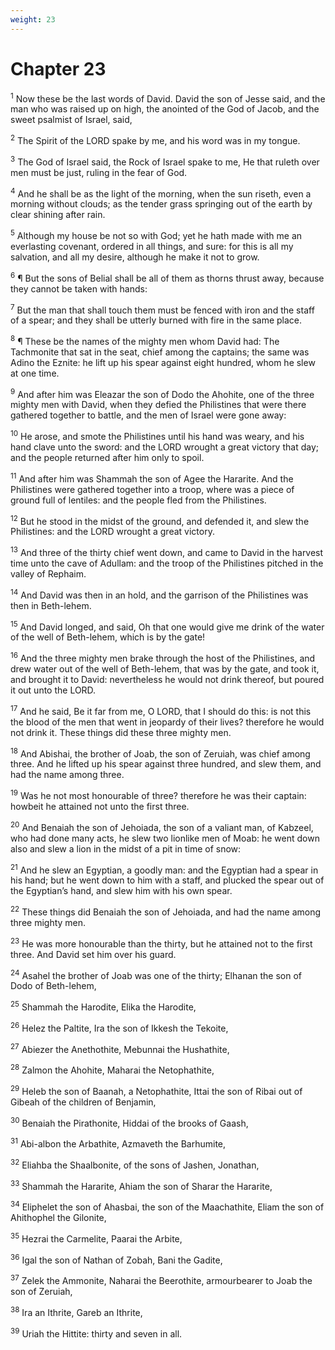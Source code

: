 ```yaml
---
weight: 23
---
```


# Chapter 23

<sup>1</sup> Now these be the last words of David. David the son of Jesse said, and the man who was raised up on high, the anointed of the God of Jacob, and the sweet psalmist of Israel, said, 

<sup>2</sup> The Spirit of the LORD spake by me, and his word was in my tongue. 

<sup>3</sup> The God of Israel said, the Rock of Israel spake to me, He that ruleth over men must be just, ruling in the fear of God. 

<sup>4</sup> And he shall be as the light of the morning, when the sun riseth, even a morning without clouds; as the tender grass springing out of the earth by clear shining after rain. 

<sup>5</sup> Although my house be not so with God; yet he hath made with me an everlasting covenant, ordered in all things, and sure: for this is all my salvation, and all my desire, although he make it not to grow. 

<sup>6</sup> ¶ But the sons of Belial shall be all of them as thorns thrust away, because they cannot be taken with hands: 

<sup>7</sup> But the man that shall touch them must be fenced with iron and the staff of a spear; and they shall be utterly burned with fire in the same place. 

<sup>8</sup> ¶ These be the names of the mighty men whom David had: The Tachmonite that sat in the seat, chief among the captains; the same was Adino the Eznite: he lift up his spear against eight hundred, whom he slew at one time. 

<sup>9</sup> And after him was Eleazar the son of Dodo the Ahohite, one of the three mighty men with David, when they defied the Philistines that were there gathered together to battle, and the men of Israel were gone away: 

<sup>10</sup> He arose, and smote the Philistines until his hand was weary, and his hand clave unto the sword: and the LORD wrought a great victory that day; and the people returned after him only to spoil. 

<sup>11</sup> And after him was Shammah the son of Agee the Hararite. And the Philistines were gathered together into a troop, where was a piece of ground full of lentiles: and the people fled from the Philistines. 

<sup>12</sup> But he stood in the midst of the ground, and defended it, and slew the Philistines: and the LORD wrought a great victory. 

<sup>13</sup> And three of the thirty chief went down, and came to David in the harvest time unto the cave of Adullam: and the troop of the Philistines pitched in the valley of Rephaim. 

<sup>14</sup> And David was then in an hold, and the garrison of the Philistines was then in Beth-lehem. 

<sup>15</sup> And David longed, and said, Oh that one would give me drink of the water of the well of Beth-lehem, which is by the gate! 

<sup>16</sup> And the three mighty men brake through the host of the Philistines, and drew water out of the well of Beth-lehem, that was by the gate, and took it, and brought it to David: nevertheless he would not drink thereof, but poured it out unto the LORD. 

<sup>17</sup> And he said, Be it far from me, O LORD, that I should do this: is not this the blood of the men that went in jeopardy of their lives? therefore he would not drink it. These things did these three mighty men. 

<sup>18</sup> And Abishai, the brother of Joab, the son of Zeruiah, was chief among three. And he lifted up his spear against three hundred, and slew them, and had the name among three. 

<sup>19</sup> Was he not most honourable of three? therefore he was their captain: howbeit he attained not unto the first three. 

<sup>20</sup> And Benaiah the son of Jehoiada, the son of a valiant man, of Kabzeel, who had done many acts, he slew two lionlike men of Moab: he went down also and slew a lion in the midst of a pit in time of snow: 

<sup>21</sup> And he slew an Egyptian, a goodly man: and the Egyptian had a spear in his hand; but he went down to him with a staff, and plucked the spear out of the Egyptian’s hand, and slew him with his own spear. 

<sup>22</sup> These things did Benaiah the son of Jehoiada, and had the name among three mighty men. 

<sup>23</sup> He was more honourable than the thirty, but he attained not to the first three. And David set him over his guard. 

<sup>24</sup> Asahel the brother of Joab was one of the thirty; Elhanan the son of Dodo of Beth-lehem, 

<sup>25</sup> Shammah the Harodite, Elika the Harodite, 

<sup>26</sup> Helez the Paltite, Ira the son of Ikkesh the Tekoite, 

<sup>27</sup> Abiezer the Anethothite, Mebunnai the Hushathite, 

<sup>28</sup> Zalmon the Ahohite, Maharai the Netophathite, 

<sup>29</sup> Heleb the son of Baanah, a Netophathite, Ittai the son of Ribai out of Gibeah of the children of Benjamin, 

<sup>30</sup> Benaiah the Pirathonite, Hiddai of the brooks of Gaash, 

<sup>31</sup> Abi-albon the Arbathite, Azmaveth the Barhumite, 

<sup>32</sup> Eliahba the Shaalbonite, of the sons of Jashen, Jonathan, 

<sup>33</sup> Shammah the Hararite, Ahiam the son of Sharar the Hararite, 

<sup>34</sup> Eliphelet the son of Ahasbai, the son of the Maachathite, Eliam the son of Ahithophel the Gilonite, 

<sup>35</sup> Hezrai the Carmelite, Paarai the Arbite, 

<sup>36</sup> Igal the son of Nathan of Zobah, Bani the Gadite, 

<sup>37</sup> Zelek the Ammonite, Naharai the Beerothite, armourbearer to Joab the son of Zeruiah, 

<sup>38</sup> Ira an Ithrite, Gareb an Ithrite, 

<sup>39</sup> Uriah the Hittite: thirty and seven in all. 


